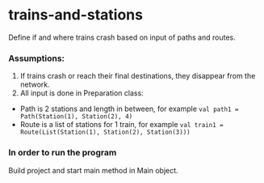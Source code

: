 # trains-and-stations
Define if and where trains crash based on input of paths and routes.

### Assumptions:
1) If trains crash or reach their final destinations, they disappear from the network.
2) All input is done in Preparation class:
* Path is 2 stations and length in between, for example `val path1 = Path(Station(1), Station(2), 4)`
* Route is a list of stations for 1 train, for example `val train1 = Route(List(Station(1), Station(2), Station(3)))`

### In order to run the program
Build project and start main method in Main object.